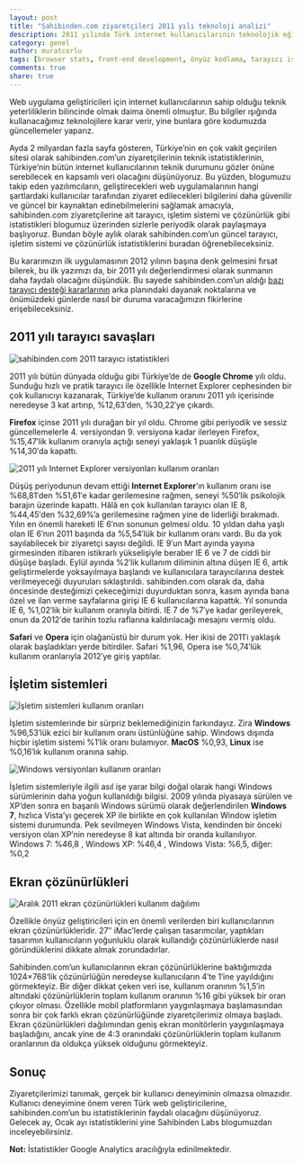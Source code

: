 ```yaml
---
layout: post
title: "Sahibinden.com ziyaretçileri 2011 yılı teknoloji analizi"
description: 2011 yılında Türk internet kullanıcılarının teknolojik eğiliminin seyrini görelim
category: genel
author: muratcorlu
tags: [browser stats, front-end development, önyüz kodlama, tarayıcı istatistikleri]
comments: true
share: true
---
```


Web uygulama geliştiricileri için internet kullanıcılarının sahip olduğu teknik yeterliliklerin bilincinde olmak daima önemli olmuştur. Bu bilgiler ışığında kullanacağımız teknolojilere karar verir, yine bunlara göre kodumuzda güncellemeler yaparız.

Ayda 2 milyardan fazla sayfa gösteren, Türkiye’nin en çok vakit geçirilen sitesi olarak sahibinden.com’un ziyaretçilerinin teknik istatistiklerinin, Türkiye’nin bütün internet kullanıcılarının teknik durumunu gözler önüne serebilecek en kapsamlı veri olacağını düşünüyoruz. Bu yüzden, blogumuzu takip eden yazılımcıların, geliştirecekleri web uygulamalarının hangi şartlardaki kullanıcılar tarafından ziyaret edilecekleri bilgilerini daha güvenilir ve güncel bir kaynaktan edinebilmelerini sağlamak amacıyla, sahibinden.com ziyaretçilerine ait tarayıcı, işletim sistemi ve çözünürlük gibi istatistikleri blogumuz üzerinden sizlerle periyodik olarak paylaşmaya başlıyoruz. Bundan böyle aylık olarak sahibinden.com’un güncel tarayıcı, işletim sistemi ve çözünürlük istatistiklerini buradan öğrenebileceksiniz.

Bu kararımızın ilk uygulamasının 2012 yılının başına denk gelmesini fırsat bilerek, bu ilk yazımızı da, bir 2011 yılı değerlendirmesi olarak sunmanın daha faydalı olacağını düşündük. Bu sayede sahibinden.com’un aldığı [bazı tarayıcı desteği kararlarının](https://twitter.com/sahibindenLabs/statuses/141954349583699968) arka planındaki dayanak noktalarına ve önümüzdeki günlerde nasıl bir duruma varacağımızın fikirlerine erişebileceksiniz.

## 2011 yılı tarayıcı savaşları

![sahibinden.com 2011 tarayıcı istatistikleri](/images/posts/istatistikler/2011/browser.png)

2011 yılı bütün dünyada olduğu gibi Türkiye’de de **Google Chrome** yılı oldu. Sunduğu hızlı ve pratik tarayıcı ile özellikle Internet Explorer cephesinden bir çok kullanıcıyı kazanarak, Türkiye’de kullanım oranını 2011 yılı içerisinde neredeyse 3 kat artırıp, %12,63′den, %30,22′ye çıkardı.

**Firefox** içinse 2011 yılı durağan bir yıl oldu. Chrome gibi periyodik ve sessiz güncellemelerle 4. versiyondan 9. versiyona kadar ilerleyen Firefox, %15,47′lik kullanım oranıyla açtığı seneyi yaklaşık 1 puanlık düşüşle %14,30′da kapattı.

![2011 yılı Internet Explorer versiyonları kullanım oranları](/images/posts/istatistikler/2011/ie.png)

Düşüş periyodunun devam ettiği **Internet Explorer**‘ın kullanım oranı ise %68,81′den %51,61′e kadar gerilemesine rağmen, seneyi %50′lik psikolojik barajın üzerinde kapattı. Hâlâ en çok kullanılan tarayıcı olan IE 8, %44,45′den %32,69%’a gerilemesine rağmen yine de liderliği bırakmadı. Yılın en önemli hareketi IE 6′nın sonunun gelmesi oldu. 10 yıldan daha yaşlı olan IE 6′nın 2011 başında da %5,54′lük bir kullanım oranı vardı. Bu da yok sayılabilecek bir ziyaretçi sayısı değildi. IE 9′un Mart ayında yayına girmesinden itibaren istikrarlı yükselişiyle beraber IE 6 ve 7 de ciddi bir düşüşe başladı. Eylül ayında %2′lik kullanım diliminin altına düşen IE 6, artık geliştirmelerde yoksayılmaya başlandı ve kullanıcılara tarayıcılarına destek verilmeyeceği duyuruları sıklaştırıldı. sahibinden.com olarak da, daha öncesinde desteğimizi çekeceğimizi duyurduktan sonra, kasım ayında bana özel ve ilan verme sayfalarına girişi IE 6 kullanıcılarına kapattık. Yıl sonunda IE 6, %1,02′lik bir kullanım oranıyla bitirdi. IE 7 de %7′ye kadar gerileyerek, onun da 2012′de tarihin tozlu raflarına kaldırılacağı mesajını vermiş oldu.

**Safari** ve **Opera** için olağanüstü bir durum yok. Her ikisi de 2011′i yaklaşık olarak başladıkları yerde bitirdiler. Safari %1,96, Opera ise %0,74′lük kullanım oranlarıyla 2012′ye giriş yaptılar.

## İşletim sistemleri

![İşletim sistemleri kullanım oranları](/images/posts/istatistikler/2011/os.png)

İşletim sistemlerinde bir sürpriz beklemediğinizin farkındayız. Zira **Windows** %96,53′lük ezici bir kullanım oranı üstünlüğüne sahip. Windows dışında hiçbir işletim sistemi %1′lik oranı bulamıyor. **MacOS** %0,93, **Linux** ise %0,16′lık kullanım oranına sahip.

![Windows versiyonları kullanım oranları](/images/posts/istatistikler/2011/win.png)

İşletim sistemleriyle ilgili asıl işe yarar bilgi doğal olarak hangi Windows sürümlerinin daha yoğun kullanıldığı bilgisi. 2009 yılında piyasaya sürülen ve XP’den sonra en başarılı Windows sürümü olarak değerlendirilen **Windows 7**, hızlıca Vista’yı geçerek XP ile birlikte en çok kullanılan Window işletim sistemi durumunda. Pek sevilmeyen Windows Vista, kendinden bir önceki versiyon olan XP’nin neredeyse 8 kat altında bir oranda kullanılıyor. Windows 7: %46,8 , Windows XP: %46,4 , Windows Vista: %6,5, diğer: %0,2

## Ekran çözünürlükleri

![Aralık 2011 ekran çözünürlükleri kullanım dağılımı](/images/posts/istatistikler/2011/ekran.png)

Özellikle önyüz geliştiricileri için en önemli verilerden biri kullanıcılarının ekran çözünürlükleridir. 27″ iMac’lerde çalışan tasarımcılar, yaptıkları tasarımın kullanıcıların yoğunluklu olarak kullandığı çözünürlüklerde nasıl göründüklerini dikkate almak zorundadırlar.

Sahibinden.com’un kullanıcılarının ekran çözünürlüklerine baktığımızda 1024×768‘lik çözünürlüğün neredeyse kullanıcıların 4′te 1′ine yayıldığını görmekteyiz. Bir diğer dikkat çeken veri ise, kullanım oranının %1,5′in altındaki çözünürlüklerin toplam kullanım oranının %16 gibi yüksek bir oran çıkıyor olması. Özellikle mobil platformların yaygınlaşmaya başlamasından sonra bir çok farklı ekran çözünürlüğünde ziyaretçilerimiz olmaya başladı. Ekran çözünürlükleri dağılımından geniş ekran monitörlerin yaygınlaşmaya başladığını, ancak yine de 4:3 oranındaki çözünürlüklerin toplam kullanım oranlarının da oldukça yüksek olduğunu görmekteyiz.

## Sonuç

Ziyaretçilerimizi tanımak, gerçek bir kullanıcı deneyiminin olmazsa olmazıdır. Kullanıcı deneyimine önem veren Türk web geliştiricilerine, sahibinden.com’un bu istatistiklerinin faydalı olacağını düşünüyoruz. Gelecek ay, Ocak ayı istatistiklerini yine Sahibinden Labs blogumuzdan inceleyebilirsiniz.

**Not:** İstatistikler Google Analytics aracılığıyla edinilmektedir.
